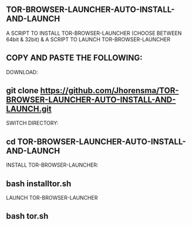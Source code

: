TOR-BROWSER-LAUNCHER-AUTO-INSTALL-AND-LAUNCH
--------------------------------------------

A SCRIPT TO INSTALL TOR-BROWSER-LAUNCHER (CHOOSE BETWEEN 64bit & 32bit) 
&
A SCRIPT TO LAUNCH TOR-BROWSER-LAUNCHER

COPY AND PASTE THE FOLLOWING:
------------------------------------------------

DOWNLOAD:

git clone https://github.com/Jhorensma/TOR-BROWSER-LAUNCHER-AUTO-INSTALL-AND-LAUNCH.git
---------------------------------------------------------------------------------------

SWITCH DIRECTORY:

cd TOR-BROWSER-LAUNCHER-AUTO-INSTALL-AND-LAUNCH
-----------------------------------------------

INSTALL TOR-BROWSER-LAUNCHER:

bash installtor.sh
------------------

LAUNCH TOR-BROWSER-LAUNCHER

bash tor.sh
-----------
